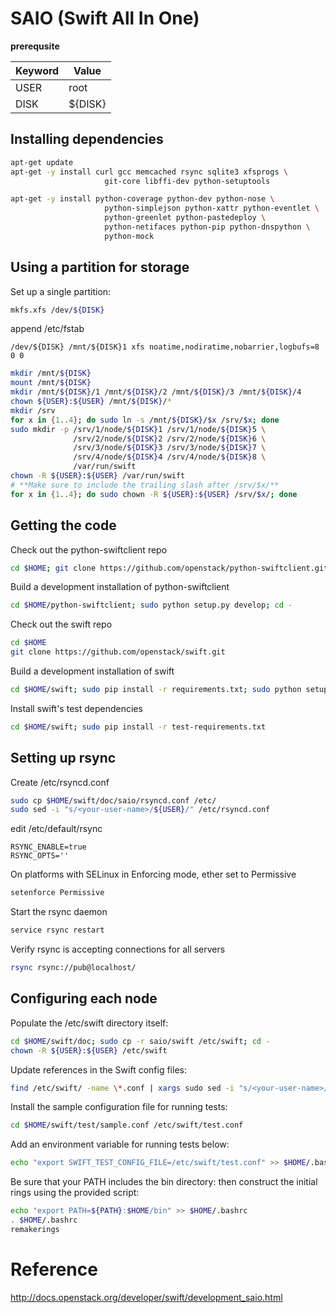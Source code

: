 # SAIO (Swift All In One)

**prerequsite**

Keyword | Value 
---- | ----
USER | root
DISK | ${DISK}

## Installing dependencies
~~~bash
apt-get update
apt-get -y install curl gcc memcached rsync sqlite3 xfsprogs \
                     git-core libffi-dev python-setuptools
~~~

~~~bash
apt-get -y install python-coverage python-dev python-nose \
                     python-simplejson python-xattr python-eventlet \
                     python-greenlet python-pastedeploy \
                     python-netifaces python-pip python-dnspython \
                     python-mock
~~~

## Using a partition for storage

Set up a single partition:

~~~bash
mkfs.xfs /dev/${DISK}
~~~

append /etc/fstab
~~~text
/dev/${DISK} /mnt/${DISK}1 xfs noatime,nodiratime,nobarrier,logbufs=8 0 0
~~~

~~~bash
mkdir /mnt/${DISK}
mount /mnt/${DISK}
mkdir /mnt/${DISK}/1 /mnt/${DISK}/2 /mnt/${DISK}/3 /mnt/${DISK}/4
chown ${USER}:${USER} /mnt/${DISK}/*
mkdir /srv
for x in {1..4}; do sudo ln -s /mnt/${DISK}/$x /srv/$x; done
sudo mkdir -p /srv/1/node/${DISK}1 /srv/1/node/${DISK}5 \
              /srv/2/node/${DISK}2 /srv/2/node/${DISK}6 \
              /srv/3/node/${DISK}3 /srv/3/node/${DISK}7 \
              /srv/4/node/${DISK}4 /srv/4/node/${DISK}8 \
              /var/run/swift
chown -R ${USER}:${USER} /var/run/swift
# **Make sure to include the trailing slash after /srv/$x/**
for x in {1..4}; do sudo chown -R ${USER}:${USER} /srv/$x/; done
~~~

## Getting the code

Check out the python-swiftclient repo

~~~bash
cd $HOME; git clone https://github.com/openstack/python-swiftclient.git
~~~

Build a development installation of python-swiftclient

~~~bash
cd $HOME/python-swiftclient; sudo python setup.py develop; cd -
~~~

Check out the swift repo

~~~bash
cd $HOME
git clone https://github.com/openstack/swift.git
~~~

Build a development installation of swift

~~~bash
cd $HOME/swift; sudo pip install -r requirements.txt; sudo python setup.py develop; cd -
~~~

Install swift's test dependencies

~~~bash
cd $HOME/swift; sudo pip install -r test-requirements.txt
~~~

## Setting up rsync

Create /etc/rsyncd.conf

~~~bash
sudo cp $HOME/swift/doc/saio/rsyncd.conf /etc/
sudo sed -i "s/<your-user-name>/${USER}/" /etc/rsyncd.conf
~~~

edit /etc/default/rsync

~~~text
RSYNC_ENABLE=true
RSYNC_OPTS=''
~~~

On platforms with SELinux in Enforcing mode, ether set to Permissive

~~~bash
setenforce Permissive
~~~

Start the rsync daemon

~~~bash
service rsync restart
~~~

Verify rsync is accepting connections for all servers

~~~bash
rsync rsync://pub@localhost/
~~~


## Configuring each node

Populate the /etc/swift directory itself:

~~~bash
cd $HOME/swift/doc; sudo cp -r saio/swift /etc/swift; cd -
chown -R ${USER}:${USER} /etc/swift
~~~

Update <your-user-name> references in the Swift config files:

~~~bash
find /etc/swift/ -name \*.conf | xargs sudo sed -i "s/<your-user-name>/${USER}/"
~~~

Install the sample configuration file for running tests:

~~~bash
cd $HOME/swift/test/sample.conf /etc/swift/test.conf
~~~

Add an environment variable for running tests below:

~~~bash
echo "export SWIFT_TEST_CONFIG_FILE=/etc/swift/test.conf" >> $HOME/.bashrc
~~~

Be sure that your PATH includes the bin directory:
then construct the initial rings using the provided script:

~~~bash
echo "export PATH=${PATH}:$HOME/bin" >> $HOME/.bashrc
. $HOME/.bashrc
remakerings
~~~



# Reference
http://docs.openstack.org/developer/swift/development_saio.html

